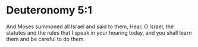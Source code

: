 # Deuteronomy 5:1

And Moses summoned all Israel and said to them, Hear, O Israel, the statutes and the rules that I speak in your hearing today, and you shall learn them and be careful to do them.

